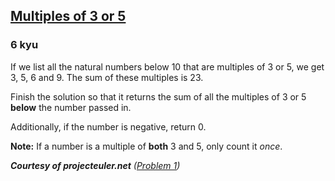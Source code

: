 <h2><a href=https://www.codewars.com/kata/514b92a657cdc65150000006/train/csharp target="_blank">Multiples of 3 or 5</a></h2><h3>6 kyu</h3><p>If we list all the natural numbers below 10 that are multiples of 3 or 5, we get 3, 5, 6 and 9. The sum of these multiples is 23.</p><p>Finish the solution so that it returns the sum of all the multiples of 3 or 5 <strong>below</strong> the number passed in. </p><p>Additionally, if the number is negative, return 0.</p><p><strong>Note:</strong> If a number is a multiple of <strong>both</strong> 3 and 5, only count it <em>once</em>.</p><p><em><strong>Courtesy of projecteuler.net</strong> (<a href="https://projecteuler.net/problem=1" data-turbolinks="false" target="_blank">Problem 1</a>)</em></p>